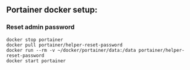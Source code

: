 ## Portainer docker setup:

### Reset admin password

```
docker stop portainer 
docker pull portainer/helper-reset-password
docker run --rm -v ~/docker/portainer/data:/data portainer/helper-reset-password
docker start portainer 
```